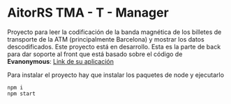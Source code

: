 # AitorRS TMA - T - Manager

Proyecto para leer la codificación de la banda magnética de los billetes de transporte de la ATM (principalmente Barcelona) y mostrar los datos descodificados. Este proyecto está en desarrollo. Esta es la parte de back para dar soporte al front que está basado sobre el código de **Evanonymous**: [Link de su aplicación](https://www.solosequenosenada.com/misc/opTmestre/opTmestre-JS.html)

Para instalar el proyecto hay que instalar los paquetes de node y ejecutarlo

```
npm i
npm start
```